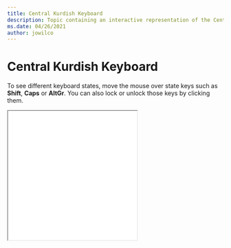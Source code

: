 ```yaml
--- 
title: Central Kurdish Keyboard 
description: Topic containing an interactive representation of the Central Kurdish Keyboard 
ms.date: 04/26/2021 
author: jowilco 
--- 
```

 
# Central Kurdish Keyboard 
 
To see different keyboard states, move the mouse over state keys such as **Shift**, **Caps** or **AltGr**. You can also lock or unlock those keys by clicking them. 
 
<iframe src="kbdkurd.html" height="300"></iframe> 
